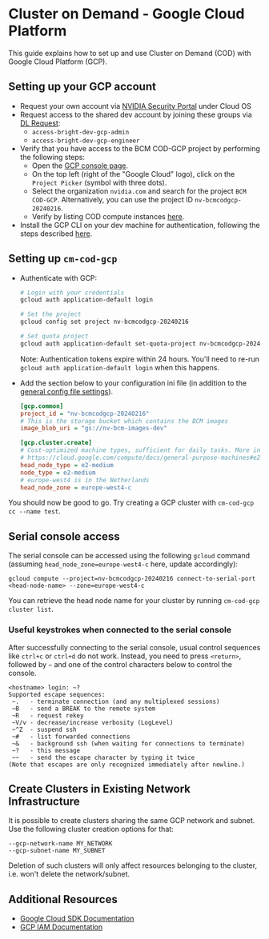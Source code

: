 # Cluster on Demand - Google Cloud Platform

This guide explains how to set up and use Cluster on Demand (COD) with Google Cloud Platform (GCP).

## Setting up your GCP account
* Request your own account via [NVIDIA Security Portal](https://securityportal.nvidia.com) under Cloud OS
* Request access to the shared dev account by joining these groups via [DL Request](https://dlrequest/):
   * `access-bright-dev-gcp-admin`
   * `access-bright-dev-gcp-engineer`
* Verify that you have access to the BCM COD-GCP project by performing the following steps:
   * Open the [GCP console page](https://console.cloud.google.com/).
   * On the top left (right of the "Google Cloud" logo), click on the `Project Picker` (symbol with three dots).
   * Select the organization `nvidia.com` and search for the project `BCM COD-GCP`. Alternatively, you can use the project ID `nv-bcmcodgcp-20240216`.
   * Verify by listing COD compute instances [here](https://console.cloud.google.com/compute/instances).
* Install the GCP CLI on your dev machine for authentication, following the steps described [here](https://cloud.google.com/sdk/docs/install).

## Setting up `cm-cod-gcp`
* Authenticate with GCP:
   ```bash
   # Login with your credentials
   gcloud auth application-default login

   # Set the project
   gcloud config set project nv-bcmcodgcp-20240216

   # Set quota project
   gcloud auth application-default set-quota-project nv-bcmcodgcp-20240216
   ```
   Note: Authentication tokens expire within 24 hours. You'll need to re-run `gcloud auth application-default login` when this happens.

* Add the section below to your configuration ini file (in addition to the [general config file settings](/README.md#creating-a-minimal-config-file)).
   ```ini
   [gcp.common]
   project_id = "nv-bcmcodgcp-20240216"
   # This is the storage bucket which contains the BCM images
   image_blob_uri = "gs://nv-bcm-images-dev"

   [gcp.cluster.create]
   # Cost-optimized machine types, sufficient for daily tasks. More information here:
   # https://cloud.google.com/compute/docs/general-purpose-machines#e2_machine_types
   head_node_type = e2-medium
   node_type = e2-medium
   # europe-west4 is in the Netherlands
   head_node_zone = europe-west4-c
   ```
You should now be good to go. Try creating a GCP cluster with `cm-cod-gcp cc --name test`.

## Serial console access
The serial console can be accessed using the following `gcloud` command (assuming `head_node_zone=europe-west4-c` here, update accordingly):
```
gcloud compute --project=nv-bcmcodgcp-20240216 connect-to-serial-port <head-node-name> --zone=europe-west4-c
```
You can retrieve the head node name for your cluster by running `cm-cod-gcp cluster list`.

### Useful keystrokes when connected to the serial console
After successfully connecting to the serial console, usual control sequences like `ctrl+c` or `ctrl+d` do not work. Instead, you need to press `<return>`, followed by `~` and one of the control characters below to control the console.
```
<hostname> login: ~?
Supported escape sequences:
 ~.   - terminate connection (and any multiplexed sessions)
 ~B   - send a BREAK to the remote system
 ~R   - request rekey
 ~V/v - decrease/increase verbosity (LogLevel)
 ~^Z  - suspend ssh
 ~#   - list forwarded connections
 ~&   - background ssh (when waiting for connections to terminate)
 ~?   - this message
 ~~   - send the escape character by typing it twice
(Note that escapes are only recognized immediately after newline.)
```

## Create Clusters in Existing Network Infrastructure
It is possible to create clusters sharing the same GCP network and subnet.
Use the following cluster creation options for that:
```
--gcp-network-name MY_NETWORK
--gcp-subnet-name MY_SUBNET
```
Deletion of such clusters will only affect resources belonging to the cluster, i.e. won't delete the network/subnet.


## Additional Resources

- [Google Cloud SDK Documentation](https://cloud.google.com/sdk/docs)
- [GCP IAM Documentation](https://cloud.google.com/iam/docs)
